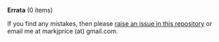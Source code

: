 **Errata** (0 items)

If you find any mistakes, then please [raise an issue in this repository](https://github.com/markjprice/apps-services-net10/issues) or email me at markjprice (at) gmail.com.

